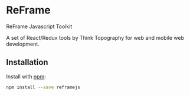 # ReFrame
ReFrame Javascript Toolkit

A set of React/Redux tools by Think Topography for web and mobile web development.

## Installation

Install with [npm](http://npmjs.com):

```sh
npm install --save reframejs
```
